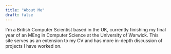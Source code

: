 ```yaml
---
title: "About Me"
draft: false
---
```


I'm a British Computer Scientist based in the UK, currently finishing my final
year of an MEng in Computer Science at the University of Warwick. This site
serves as an extension to my CV and has more in-depth discussion of projects I
have worked on.
